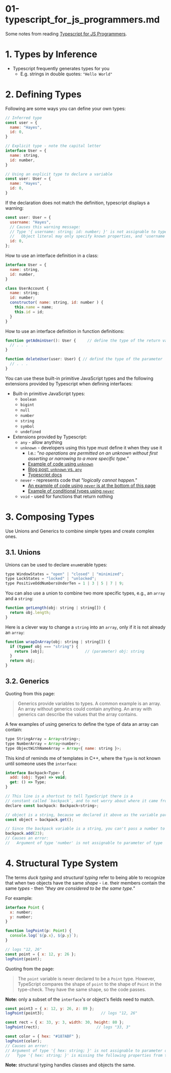 
# 01-typescript_for_js_programmers.md

Some notes from reading
[Typescript for JS Programmers](https://www.typescriptlang.org/docs/handbook/typescript-in-5-minutes.html).

# 1. Types by Inference

- Typescript frequently generates types for you
  - E.g. strings in double quotes: `"Hello World"`

# 2. Defining Types

Following are some ways you can define your own types:

```javascript
// Inferred type
const user = {
  name: "Hayes",
  id: 0,
}
```

```javascript
// Explicit type - note the capital letter
interface User = {
  name: string,
  id: number,
}
```

```javascript
// Using an explicit type to declare a variable
const user: User = {
  name: "Hayes",
  id: 0,
}
```

If the declaration does not match the definition, typescript displays a warning:

```javascript
const user: User = {
  username: "Hayes",
  // Causes this warning message:
  // Type '{ username: string; id: number; }' is not assignable to type 'User'.
  //   Object literal may only specify known properties, and 'username' does not exist in type 'User'.
  id: 0,
};
```

How to use an interface definition in a class:

```javascript
interface User = {
  name: string,
  id: number,
}

class UserAccount {
  name: string;
  id: number;
  constructor( name: string, id: number ) {
    this.name = name;
    this.id = id;
  }
}
```

How to use an interface definition in function definitions:

```javascript
function getAdminUser(): User {     // define the type of the return value
  // . . .
}
```

```javascript
function deleteUser(user: User) { // defind the type of the parameter
  // . . .
}
```

You can use these built-in primitive JavaScript types and the following extensions provided by Typescript when defining interfaces:

- Built-in primitive JavaScript types:
  - `boolean`
  - `bigint`
  - `null`
  - `number`
  - `string`
  - `symbol`
  - `undefined`
- Extensions provided by Typescript:
  - `any` - allow anything
  - `unknown` - developers using this type must define it when they use it
    - I.e.: *"no operations are permitted on an unknown without first asserting or narrowing to a more specific type."*
    - [Example of code using `unknown`](https://www.typescriptlang.org/play#example/unknown-and-never)
    - [Blog post: `unknown` vs. `any`](https://mariusschulz.com/blog/the-unknown-type-in-typescript)
    - [Typescript docs](https://www.typescriptlang.org/docs/handbook/release-notes/typescript-3-0.html#new-unknown-top-type)
  - `never` - represents code that *"logically cannot happen."*
    - [An example of code using `never` is at the bottom of this page](https://www.typescriptlang.org/play#example/unknown-and-never)
    - [Example of conditional types using `never`](https://www.typescriptlang.org/play#example/conditional-types)
  - `void` - used for functions that return nothing

# 3. Composing Types

Use Unions and Generics to combine simple types and create complex ones.

## 3.1. Unions

Unions can be used to declare `enum`erable types:

```javascript
type WindowStates = "open" | "closed" | "minimized";
type LockStates = "locked" | "unlocked";
type PositiveOddNumbersUnderTen = 1 | 3 | 5 | 7 | 9;
```

You can also use a union to combine two more specific types, e.g., an `array` and a `string`:

```javascript
function getLength(obj: string | string[]) {
  return obj.length;
}
```

Here is a clever way to change a `string` into an `array`, only if it is not already an `array`:

```javascript
function wrapInArray(obj: string | string[]) {
  if (typeof obj === "string") {
    return [obj];                  // (parameter) obj: string
  }
  return obj;
}
```

## 3.2. Generics

Quoting from this page:

> Generics provide variables to types. A common example is an array. An array without generics could contain anything. An array with generics can describe the values that the array contains.

A few examples of using generics to define the type of data an array can contain:

```javascript
type StringArray = Array<string>;
type NumberArray = Array<number>;
type ObjectWithNameArray = Array<{ name: string }>;
```

This kind of reminds me of templates in C++, where the `Type` is not known until someone uses the `interface`:

```javascript
interface Backpack<Type> {
  add: (obj: Type) => void;
  get: () => Type;
}

// This line is a shortcut to tell TypeScript there is a
// constant called `backpack`, and to not worry about where it came from.
declare const backpack: Backpack<string>;

// object is a string, because we declared it above as the variable part of Backpack.
const object = backpack.get();

// Since the backpack variable is a string, you can't pass a number to the add function.
backpack.add(23);
// Causes an error:
//   Argument of type 'number' is not assignable to parameter of type 'string'.
```

# 4. Structural Type System

The terms *duck typing* and *structural typing* refer to being able to recognize that when two objects
have the same *shape* - i.e. their members contain the same *types* - then *"they are considered to be
the same type."*

For example:

```javascript
interface Point {
  x: number;
  y: number;
}

function logPoint(p: Point) {
  console.log(`${p.x}, ${p.y}`);
}

// logs "12, 26"
const point = { x: 12, y: 26 };
logPoint(point);
```

Quoting from the page:

> The `point` variable is never declared to be a `Point` type. However, TypeScript compares the shape of `point` to the shape of `Point` in the type-check. They have the same shape, so the code passes.

**Note:** only a subset of the `interface`'s or object's fields need to match.

```javascript
const point3 = { x: 12, y: 26, z: 89 };
logPoint(point3);                         // logs "12, 26"

const rect = { x: 33, y: 3, width: 30, height: 80 };
logPoint(rect);                         // logs "33, 3"

const color = { hex: "#187ABF" };
logPoint(color);
// Causes an error:
// Argument of type '{ hex: string; }' is not assignable to parameter of type 'Point'.
//   Type '{ hex: string; }' is missing the following properties from type 'Point': x, y
```

**Note:** structural typing handles classes and objects the same.

